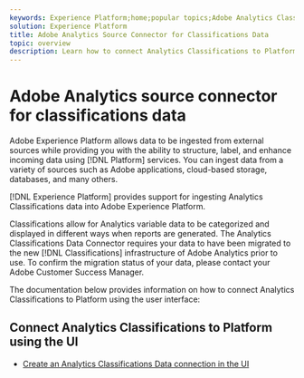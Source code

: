 ```yaml
---
keywords: Experience Platform;home;popular topics;Adobe Analytics Classifications Data Connector
solution: Experience Platform
title: Adobe Analytics Source Connector for Classifications Data
topic: overview
description: Learn how to connect Analytics Classifications to Platform using the user interface
---
```


# Adobe Analytics source connector for classifications data

Adobe Experience Platform allows data to be ingested from external sources while providing you with the ability to structure, label, and enhance incoming data using [!DNL Platform] services. You can ingest data from a variety of sources such as Adobe applications, cloud-based storage, databases, and many others.

[!DNL Experience Platform] provides support for ingesting Analytics Classifications data into Adobe Experience Platform.

Classifications allow for Analytics variable data to be categorized and displayed in different ways when reports are generated. The Analytics Classifications Data Connector requires your data to have been migrated to the new [!DNL Classifications] infrastructure of Adobe Analytics prior to use. To confirm the migration status of your data, please contact your Adobe Customer Success Manager.

The documentation below provides information on how to connect Analytics Classifications to Platform using the user interface:

## Connect Analytics Classifications to Platform using the UI

- [Create an Analytics Classifications Data connection in the UI](../../tutorials/ui/create/adobe-applications/classifications.md)